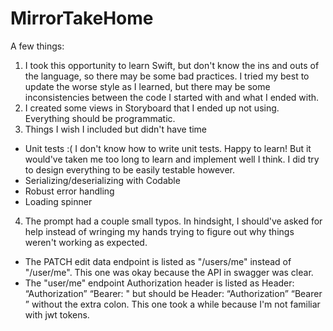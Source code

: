 # MirrorTakeHome

A few things:
1. I took this opportunity to learn Swift, but don't know the ins and outs of the language, so there may be some bad practices. I tried my best to update the worse style as I learned, but there may be some inconsistencies between the code I started with and what I ended with.
2. I created some views in Storyboard that I ended up not using. Everything should be programmatic.
3. Things I wish I included but didn't have time
- Unit tests :( I don't know how to write unit tests. Happy to learn! But it would've taken me too long to learn and implement well I think. I did try to design everything to be easily testable however.
- Serializing/deserializing with Codable
- Robust error handling
- Loading spinner
4. The prompt had a couple small typos. In hindsight, I should've asked for help instead of wringing my hands trying to figure out why things weren't working as expected.
- The PATCH edit data endpoint is listed as "/users/me" instead of "/user/me". This one was okay because the API in swagger was clear.
- The "user/me" endpoint Authorization header is listed as 
      Header: “Authorization” “Bearer: <jwt token>"
  but should be 
      Header: “Authorization” “Bearer <jwt token>”
  without the extra colon. This one took a while because I'm not familiar with jwt tokens.


